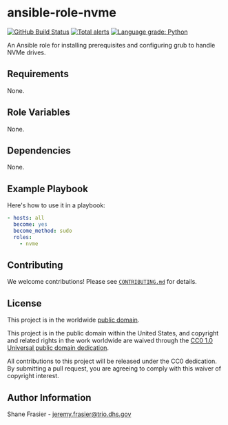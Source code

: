 # ansible-role-nvme #

[![GitHub Build Status](https://github.com/cisagov/ansible-role-nvme/workflows/build/badge.svg)](https://github.com/cisagov/ansible-role-nvme/actions)
[![Total alerts](https://img.shields.io/lgtm/alerts/g/cisagov/ansible-role-nvme.svg?logo=lgtm&logoWidth=18)](https://lgtm.com/projects/g/cisagov/ansible-role-nvme/alerts/)
[![Language grade: Python](https://img.shields.io/lgtm/grade/python/g/cisagov/ansible-role-nvme.svg?logo=lgtm&logoWidth=18)](https://lgtm.com/projects/g/cisagov/ansible-role-nvme/context:python)

An Ansible role for installing prerequisites and configuring grub to
handle NVMe drives.

## Requirements ##

None.

## Role Variables ##

None.

## Dependencies ##

None.

## Example Playbook ##

Here's how to use it in a playbook:

```yaml
- hosts: all
  become: yes
  become_method: sudo
  roles:
    - nvme
```

## Contributing ##

We welcome contributions!  Please see [`CONTRIBUTING.md`](CONTRIBUTING.md) for
details.

## License ##

This project is in the worldwide [public domain](LICENSE).

This project is in the public domain within the United States, and
copyright and related rights in the work worldwide are waived through
the [CC0 1.0 Universal public domain
dedication](https://creativecommons.org/publicdomain/zero/1.0/).

All contributions to this project will be released under the CC0
dedication. By submitting a pull request, you are agreeing to comply
with this waiver of copyright interest.

## Author Information ##

Shane Frasier - <jeremy.frasier@trio.dhs.gov>
